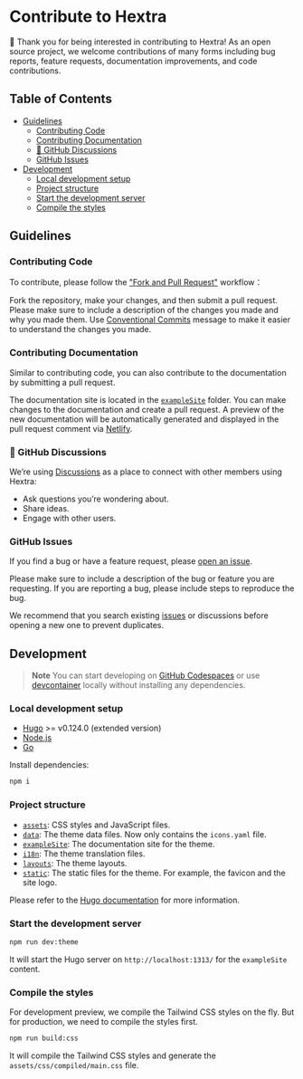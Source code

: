 # Contribute to Hextra

👋 Thank you for being interested in contributing to Hextra! As an open source project, we welcome contributions of many forms including bug reports, feature requests, documentation improvements, and code contributions.

<!-- omit in toc -->
## Table of Contents

- [Guidelines](#guidelines)
  - [Contributing Code](#contributing-code)
  - [Contributing Documentation](#contributing-documentation)
  - [💬 GitHub Discussions](#-github-discussions)
  - [GitHub Issues](#github-issues)
- [Development](#development)
  - [Local development setup](#local-development-setup)
  - [Project structure](#project-structure)
  - [Start the development server](#start-the-development-server)
  - [Compile the styles](#compile-the-styles)


## Guidelines

### Contributing Code

To contribute, please follow the ["Fork and Pull Request"][fork and pull] workflow：

Fork the repository, make your changes, and then submit a pull request.
Please make sure to include a description of the changes you made and why you made them.
Use [Conventional Commits][conventional commits] message to make it easier to understand the changes you made.

### Contributing Documentation

Similar to contributing code, you can also contribute to the documentation by submitting a pull request.

The documentation site is located in the [`exampleSite`](../exampleSite/) folder.
You can make changes to the documentation and create a pull request. A preview of the new documentation will be automatically generated and displayed in the pull request comment via [Netlify][netlify deploy preview].

### 💬 GitHub Discussions

We’re using [Discussions][discussions] as a place to connect with other members using Hextra:

- Ask questions you’re wondering about.
- Share ideas.
- Engage with other users.

### GitHub Issues

If you find a bug or have a feature request, please [open an issue][issues].

Please make sure to include a description of the bug or feature you are requesting. If you are reporting a bug, please include steps to reproduce the bug.

We recommend that you search existing [issues][issues] or discussions before opening a new one to prevent duplicates.

## Development

> **Note**
> You can start developing on [GitHub Codespaces][open in codespaces] or use [devcontainer][devcontainer] locally without installing any dependencies.

### Local development setup

- [Hugo][hugo] >= v0.124.0 (extended version)
- [Node.js][nodejs]
- [Go][go]

Install dependencies:

```bash
npm i
```

### Project structure

- [`assets`](../assets/): CSS styles and JavaScript files.
- [`data`](../data/): The theme data files. Now only contains the `icons.yaml` file.
- [`exampleSite`](../exampleSite/): The documentation site for the theme.
- [`i18n`](../i18n/): The theme translation files.
- [`layouts`](../layouts/): The theme layouts.
- [`static`](../static/): The static files for the theme. For example, the favicon and the site logo.

Please refer to the [Hugo documentation][hugo] for more information.

### Start the development server

```bash
npm run dev:theme
```

It will start the Hugo server on `http://localhost:1313/` for the `exampleSite` content.

### Compile the styles

For development preview, we compile the Tailwind CSS styles on the fly. But for production, we need to compile the styles first.

```bash
npm run build:css
```

It will compile the Tailwind CSS styles and generate the `assets/css/compiled/main.css` file.

<!--links-->

[fork and pull]: https://docs.github.com/en/get-started/quickstart/contributing-to-projects
[conventional commits]: https://www.conventionalcommits.org
[issues]: https://github.com/kringova/hextra/issues
[discussions]: https://github.com/kringova/hextra/discussions
[nodejs]: https://nodejs.org/en/
[hugo]: https://gohugo.io/
[go]: https://golang.org/doc/install
[devcontainer]: https://code.visualstudio.com/docs/devcontainers/containers
[open in codespaces]: https://codespaces.new/imfing/hextra
[netlify deploy preview]: https://docs.netlify.com/site-deploys/deploy-previews/
